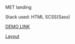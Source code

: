 MET landing

Stack used:
HTML
SCSS(Sass)

[DEMO LINK](https://denenergi.github.io/layout_miami/)

[Layout](https://www.figma.com/file/lSR1m42L9YwzQwzzxKwHpw/THE-MET?node-id=0%3A1)  
